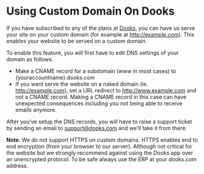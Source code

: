 # Using Custom Domain On Dooks


If you have subscribed to any of the plans at [Dooks](https://dooks.com), you can have us serve your site on your custom domain (for example at http://example.com). This enables your website to be served on a custom domain.

To enable this feature, you will first have to edit DNS settings of your domain as follows.

- Make a CNAME record for a subdomain (www in most cases) to {youraccountname}.dooks.com
- If you want serve the website on a naked domain (ie. http://example.com), set a URL redirect to http://www.example.com and not a CNAME record. Making a CNAME record in this case can have unexpected consequences including you not being able to receive emails anymore.

After you've setup the DNS records, you will have to raise a support ticket by sending an email to support@dooks.com and we'll take it from there.

**Note**: We do not support HTTPS on custom domains. HTTPS enables end to end encryption (from your browser to our server). Although not critical for the website but we strongly recommend against using the Dooks app over an unencrypted protocol. To be safe always use the ERP at your dooks.com address.

